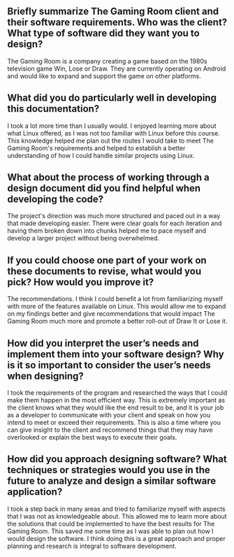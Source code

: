 ## Briefly summarize The Gaming Room client and their software requirements. Who was the client? What type of software did they want you to design?

The Gaming Room is a company creating a game based on the 1980s television game Win, Lose or Draw. They are currently operating on Android and would like to expand and support the game on other platforms. 

## What did you do particularly well in developing this documentation?

I took a lot more time than I usually would. I enjoyed learning more about what Linux offered, as I was not too familiar with Linux before this course. This knowledge helped me plan out the routes I would take to meet The Gaming Room's requirements and helped to establish a better understanding of how I could handle similar projects using Linux.

## What about the process of working through a design document did you find helpful when developing the code?

The project's direction was much more structured and paced out in a way that made developing easier. There were clear goals for each iteration and having them broken down into chunks helped me to pace myself and develop a larger project without being overwhelmed. 

## If you could choose one part of your work on these documents to revise, what would you pick? How would you improve it?

The recommendations. I think I could benefit a lot from familiarizing myself with more of the features available on Linux. This would allow me to expand on my findings better and give recommendations that would impact The Gaming Room much more and promote a better roll-out of Draw It or Lose it. 

## How did you interpret the user’s needs and implement them into your software design? Why is it so important to consider the user’s needs when designing?

I took the requirements of the program and researched the ways that I could make them happen in the most efficient way. This is extremely important as the client knows what they would like the end result to be, and it is your job as a developer to communicate with your client and speak on how you intend to meet or exceed their requirements. This is also a time where you can give insight to the client and recommend things that they may have overlooked or explain the best ways to execute their goals.  

## How did you approach designing software? What techniques or strategies would you use in the future to analyze and design a similar software application?

I took a step back in many areas and tried to familiarize myself with aspects that I was not as knowledgeable about. This allowed me to learn more about the solutions that could be implemented to have the best results for The Gaming Room. This saved me some time as I was able to plan out how I would design the software. I think doing this is a great approach and proper planning and research is integral to software development. 

